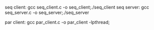 seq client:
    gcc seq_client.c -o seq_client;./seq_client
seq server:
    gcc seq_server.c -o seq_server;./seq_server 


par client:
    gcc par_client.c -o par_client -lpthread;
